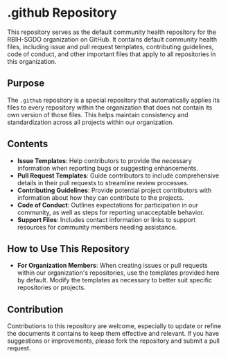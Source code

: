 # .github Repository

This repository serves as the default community health repository for the RBIH-SGDO organization on GitHub. It contains default community health files, including issue and pull request templates, contributing guidelines, code of conduct, and other important files that apply to all repositories in this organization.

## Purpose

The `.github` repository is a special repository that automatically applies its files to every repository within the organization that does not contain its own version of those files. This helps maintain consistency and standardization across all projects within our organization.

## Contents

- **Issue Templates**: Help contributors to provide the necessary information when reporting bugs or suggesting enhancements.
- **Pull Request Templates**: Guide contributors to include comprehensive details in their pull requests to streamline review processes.
- **Contributing Guidelines**: Provide potential project contributors with information about how they can contribute to the projects.
- **Code of Conduct**: Outlines expectations for participation in our community, as well as steps for reporting unacceptable behavior.
- **Support Files**: Includes contact information or links to support resources for community members needing assistance.

## How to Use This Repository

- **For Organization Members**: When creating issues or pull requests within our organization's repositories, use the templates provided here by default. Modify the templates as necessary to better suit specific repositories or projects.

## Contribution

Contributions to this repository are welcome, especially to update or refine the documents it contains to keep them effective and relevant. If you have suggestions or improvements, please fork the repository and submit a pull request.
